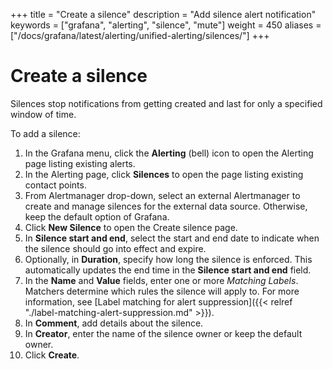 +++
title = "Create a silence"
description = "Add silence alert notification"
keywords = ["grafana", "alerting", "silence", "mute"]
weight = 450
aliases = ["/docs/grafana/latest/alerting/unified-alerting/silences/"]
+++

# Create a silence

Silences stop notifications from getting created and last for only a specified window of time.

To add a silence:

1. In the Grafana menu, click the **Alerting** (bell) icon to open the Alerting page listing existing alerts.
2. In the Alerting page, click **Silences** to open the page listing existing contact points.
3. From Alertmanager drop-down, select an external Alertmanager to create and manage silences for the external data source. Otherwise, keep the default option of Grafana.
4. Click **New Silence** to open the Create silence page.
5. In **Silence start and end**, select the start and end date to indicate when the silence should go into effect and expire.
6. Optionally, in **Duration**, specify how long the silence is enforced. This automatically updates the end time in the **Silence start and end** field.
7. In the **Name** and **Value** fields, enter one or more _Matching Labels_. Matchers determine which rules the silence will apply to. For more information, see [Label matching for alert suppression]({{< relref "./label-matching-alert-suppression.md" >}}).
8. In **Comment**, add details about the silence.
9. In **Creator**, enter the name of the silence owner or keep the default owner.
10. Click **Create**.
